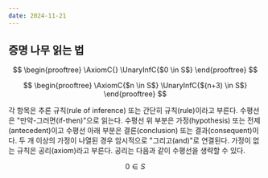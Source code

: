 ```yaml
---
date: 2024-11-21
---
```


## 증명 나무 읽는 법

$$
\begin{prooftree}
\AxiomC{}
\UnaryInfC{$0 \in S$}
\end{prooftree}
$$

$$
\begin{prooftree}
\AxiomC{$n \in S$}
\UnaryInfC{$(n+3) \in S$}
\end{prooftree}
$$

각 항목은 추론 규칙(rule of inference) 또는 간단히 규칙(rule)이라고 부른다. 수평선은 "만약-그러면(if-then)"으로 읽는다. 수평선 위 부분은 가정(hypothesis) 또는 전제(antecedent)이고 수평선 아래 부분은 결론(conclusion) 또는 결과(consequent)이다. 두 개 이상의 가정이 나열된 경우 암시적으로 "그리고(and)"로 연결된다. 가정이 없는 규칙은 공리(axiom)라고 부른다. 공리는 다음과 같이 수평선을 생략할 수 있다.

$$
0 \in S
$$
